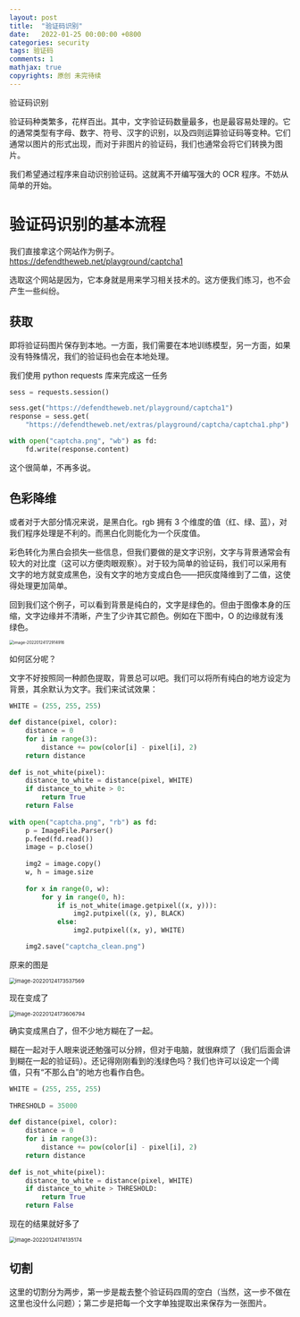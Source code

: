 ```yaml
---
layout: post
title:  "验证码识别"
date:   2022-01-25 00:00:00 +0800
categories: security
tags: 验证码
comments: 1
mathjax: true
copyrights: 原创 未完待续
---
```


验证码识别

验证码种类繁多，花样百出。其中，文字验证码数量最多，也是最容易处理的。它的通常类型有字母、数字、符号、汉字的识别，以及四则运算验证码等变种。它们通常以图片的形式出现，而对于非图片的验证码，我们也通常会将它们转换为图片。

我们希望通过程序来自动识别验证码。这就离不开编写强大的 OCR 程序。不妨从简单的开始。

# 验证码识别的基本流程

我们直接拿这个网站作为例子。https://defendtheweb.net/playground/captcha1

选取这个网站是因为，它本身就是用来学习相关技术的。这方便我们练习，也不会产生一些纠纷。

## 获取

即将验证码图片保存到本地。一方面，我们需要在本地训练模型，另一方面，如果没有特殊情况，我们的验证码也会在本地处理。

我们使用 python requests 库来完成这一任务

```python
sess = requests.session()

sess.get("https://defendtheweb.net/playground/captcha1")
response = sess.get(
    "https://defendtheweb.net/extras/playground/captcha/captcha1.php")

with open("captcha.png", "wb") as fd:
    fd.write(response.content)
```

这个很简单，不再多说。

## 色彩降维

或者对于大部分情况来说，是黑白化。rgb 拥有 3 个维度的值（红、绿、蓝），对我们程序处理是不利的。而黑白化则能化为一个灰度值。

彩色转化为黑白会损失一些信息，但我们要做的是文字识别，文字与背景通常会有较大的对比度（这可以方便肉眼观察）。对于较为简单的验证码，我们可以采用有文字的地方就变成黑色，没有文字的地方变成白色——把灰度降维到了二值，这使得处理更加简单。

回到我们这个例子，可以看到背景是纯白的，文字是绿色的。但由于图像本身的压缩，文字边缘并不清晰，产生了少许其它颜色。例如在下图中，O 的边缘就有浅绿色。

<img src="C:/Users/83442/AppData/Roaming/Typora/typora-user-images/image-20220124172914916.png" alt="image-20220124172914916" style="zoom:50%;" />

如何区分呢？

文字不好按照同一种颜色提取，背景总可以吧。我们可以将所有纯白的地方设定为背景，其余默认为文字。我们来试试效果：

```python
WHITE = (255, 255, 255)
 
def distance(pixel, color):
    distance = 0
    for i in range(3):
        distance += pow(color[i] - pixel[i], 2)
    return distance
 
def is_not_white(pixel):
    distance_to_white = distance(pixel, WHITE)
    if distance_to_white > 0:
        return True
    return False
 
with open("captcha.png", "rb") as fd:
    p = ImageFile.Parser()
    p.feed(fd.read())
    image = p.close()
 
    img2 = image.copy()
    w, h = image.size
 
    for x in range(0, w):
        for y in range(0, h):
            if is_not_white(image.getpixel((x, y))):
                img2.putpixel((x, y), BLACK)
            else:
                img2.putpixel((x, y), WHITE)

    img2.save("captcha_clean.png")
```

原来的图是

<img src="C:/Users/83442/AppData/Roaming/Typora/typora-user-images/image-20220124173537569.png" alt="image-20220124173537569" style="zoom: 67%;" />

现在变成了

<img src="C:/Users/83442/AppData/Roaming/Typora/typora-user-images/image-20220124173606794.png" alt="image-20220124173606794" style="zoom:67%;" />

确实变成黑白了，但不少地方糊在了一起。

糊在一起对于人眼来说还勉强可以分辨，但对于电脑，就很麻烦了（我们后面会讲到糊在一起的验证码）。还记得刚刚看到的浅绿色吗？我们也许可以设定一个阈值，只有“不那么白”的地方也看作白色。

```python
WHITE = (255, 255, 255)
 
THRESHOLD = 35000
 
def distance(pixel, color):
    distance = 0
    for i in range(3):
        distance += pow(color[i] - pixel[i], 2)
    return distance
 
def is_not_white(pixel):
    distance_to_white = distance(pixel, WHITE)
    if distance_to_white > THRESHOLD:
        return True
    return False
```

现在的结果就好多了

<img src="C:/Users/83442/AppData/Roaming/Typora/typora-user-images/image-20220124174135174.png" alt="image-20220124174135174" style="zoom:67%;" />

## 切割

这里的切割分为两步，第一步是裁去整个验证码四周的空白（当然，这一步不做在这里也没什么问题）；第二步是把每一个文字单独提取出来保存为一张图片。

